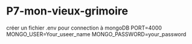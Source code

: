 # P7-mon-vieux-grimoire
créer un fichier .env pour connection à mongoDB
PORT=4000
MONGO_USER=Your_useer_name
MONGO_PASSWORD=your_password
